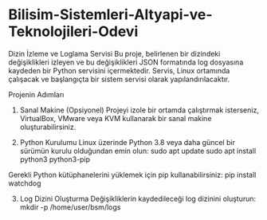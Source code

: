 # Bilisim-Sistemleri-Altyapi-ve-Teknolojileri-Odevi

Dizin İzleme ve Loglama Servisi
Bu proje, belirlenen bir dizindeki değişiklikleri izleyen ve bu değişiklikleri JSON formatında log dosyasına kaydeden bir Python servisini içermektedir. Servis, Linux ortamında çalışacak ve başlangıçta bir sistem servisi olarak yapılandırılacaktır.

Projenin Adımları
1. Sanal Makine (Opsiyonel)
Projeyi izole bir ortamda çalıştırmak isterseniz, VirtualBox, VMware veya KVM kullanarak bir sanal makine oluşturabilirsiniz.

3. Python Kurulumu
Linux üzerinde Python 3.8 veya daha güncel bir sürümün kurulu olduğundan emin olun:
sudo apt update
sudo apt install python3 python3-pip

Gerekli Python kütüphanelerini yüklemek için pip kullanabilirsiniz:
pip install watchdog

3. Log Dizini Oluşturma
Değişikliklerin kaydedileceği log dizinini oluşturun:
mkdir -p /home/user/bsm/logs

